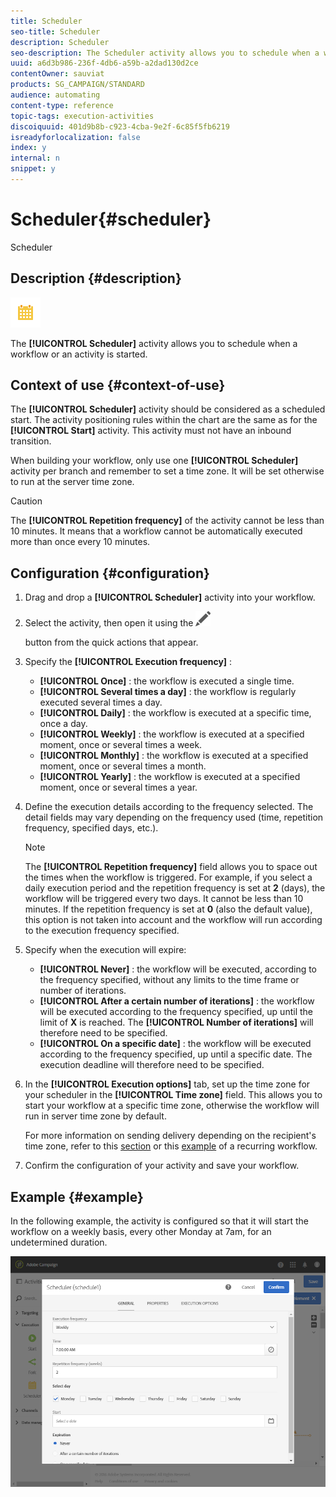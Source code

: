 ```yaml
---
title: Scheduler
seo-title: Scheduler
description: Scheduler
seo-description: The Scheduler activity allows you to schedule when a workflow or an activity is started.
uuid: a6d3b986-236f-4db6-a59b-a2dad130d2ce
contentOwner: sauviat
products: SG_CAMPAIGN/STANDARD
audience: automating
content-type: reference
topic-tags: execution-activities
discoiquuid: 401d9b8b-c923-4cba-9e2f-6c85f5fb6219
isreadyforlocalization: false
index: y
internal: n
snippet: y
---
```


# Scheduler{#scheduler}

Scheduler

## Description {#description}

![](assets/scheduler.png)

The **[!UICONTROL Scheduler]** activity allows you to schedule when a workflow or an activity is started.

## Context of use {#context-of-use}

The **[!UICONTROL Scheduler]** activity should be considered as a scheduled start. The activity positioning rules within the chart are the same as for the **[!UICONTROL Start]** activity. This activity must not have an inbound transition.

When building your workflow, only use one **[!UICONTROL Scheduler]** activity per branch and remember to set a time zone. It will be set otherwise to run at the server time zone.

>[!CAUTION]
>
>The **[!UICONTROL Repetition frequency]** of the activity cannot be less than 10 minutes. It means that a workflow cannot be automatically executed more than once every 10 minutes.

## Configuration {#configuration}

1. Drag and drop a **[!UICONTROL Scheduler]** activity into your workflow.
1. Select the activity, then open it using the  ![](assets/edit_darkgrey-24px.png)

   button from the quick actions that appear.
1. Specify the **[!UICONTROL Execution frequency]** :

    * **[!UICONTROL Once]** : the workflow is executed a single time.
    * **[!UICONTROL Several times a day]** : the workflow is regularly executed several times a day.
    * **[!UICONTROL Daily]** : the workflow is executed at a specific time, once a day.
    * **[!UICONTROL Weekly]** : the workflow is executed at a specified moment, once or several times a week.
    * **[!UICONTROL Monthly]** : the workflow is executed at a specified moment, once or several times a month.
    * **[!UICONTROL Yearly]** : the workflow is executed at a specified moment, once or several times a year.

1. Define the execution details according to the frequency selected. The detail fields may vary depending on the frequency used (time, repetition frequency, specified days, etc.).

   >[!NOTE]
   >
   >The **[!UICONTROL Repetition frequency]** field allows you to space out the times when the workflow is triggered. For example, if you select a daily execution period and the repetition frequency is set at **2** (days), the workflow will be triggered every two days. It cannot be less than 10 minutes. If the repetition frequency is set at **0** (also the default value), this option is not taken into account and the workflow will run according to the execution frequency specified.

1. Specify when the execution will expire:

    * **[!UICONTROL Never]** : the workflow will be executed, according to the frequency specified, without any limits to the time frame or number of iterations.
    * **[!UICONTROL After a certain number of iterations]** : the workflow will be executed according to the frequency specified, up until the limit of **X** is reached. The **[!UICONTROL Number of iterations]** will therefore need to be specified.
    * **[!UICONTROL On a specific date]** : the workflow will be executed according to the frequency specified, up until a specific date. The execution deadline will therefore need to be specified.

1. In the **[!UICONTROL Execution options]** tab, set up the time zone for your scheduler in the **[!UICONTROL Time zone]** field. This allows you to start your workflow at a specific time zone, otherwise the workflow will run in server time zone by default.

   For more information on sending delivery depending on the recipient's time zone, refer to this [section](../../sending/using/sending-messages-at-the-recipient-s-time-zone.md) or this [example](../../automating/using/push-notification-delivery.md#sending-a-recurring-push-notification-with-a-workflow) of a recurring workflow.

1. Confirm the configuration of your activity and save your workflow.

## Example {#example}

In the following example, the activity is configured so that it will start the workflow on a weekly basis, every other Monday at 7am, for an undetermined duration.

![](assets/wkf_scheduler_example.png)

